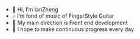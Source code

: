 - 👋 Hi, I’m IanZheng
- 🎶 I’m fond of music of FingerStyle Guitar 
- 🌱 My main direction is Front end development
- 🤗 I hope to make continuous progress every day

<!---
120Ian/120Ian is a ✨ special ✨ repository because its `README.md` (this file) appears on your GitHub profile.
You can click the Preview link to take a look at your changes.
--->
